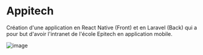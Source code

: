 # Appitech

Création d'une application en React Native (Front) et en Laravel (Back) qui a pour but d'avoir l'intranet de l'école Epitech en application mobile.

![image](https://github.com/Brasegon/appitech/assets/55883131/08995893-df2f-454d-a2ca-981288bdd155)

